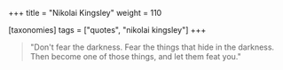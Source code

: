 +++
title = "Nikolai Kingsley"
weight = 110

[taxonomies]
tags = ["quotes", "nikolai kingsley"]
+++

> "Don't fear the darkness.
> Fear the things that hide in the darkness.
> Then become one of those things, and let them feat you."
